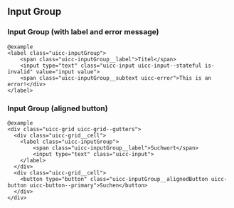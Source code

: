 ## Input Group

### Input Group (with label and error message)
  
    @example
    <label class="uicc-inputGroup">
        <span class="uicc-inputGroup__label">Titel</span>
        <input type="text" class="uicc-input uicc-input--stateful is-invalid" value="input value">
        <span class="uicc-inputGroup__subtext uicc-error">This is an error!</div>
    </label>


### Input Group (aligned button)
  
    @example
    <div class="uicc-grid uicc-grid--gutters">
      <div class="uicc-grid__cell">
        <label class="uicc-inputGroup">
            <span class="uicc-inputGroup__label">Suchwort</span>
            <input type="text" class="uicc-input">
        </label>
      </div>
      <div class="uicc-grid__cell">
        <button type="button" class="uicc-inputGroup__alignedButton uicc-button uicc-button--primary">Suchen</button>
      </div>
    </div>
